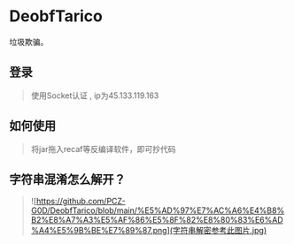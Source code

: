# DeobfTarico
垃圾欺骗。

## 登录
> 使用Socket认证 , ip为45.133.119.163

## 如何使用
> 将jar拖入recaf等反编译软件，即可抄代码

## 字符串混淆怎么解开？
> ![https://github.com/PCZ-G0D/DeobfTarico/blob/main/%E5%AD%97%E7%AC%A6%E4%B8%B2%E8%A7%A3%E5%AF%86%E5%8F%82%E8%80%83%E6%AD%A4%E5%9B%BE%E7%89%87.png](字符串解密参考此图片.jpg)

